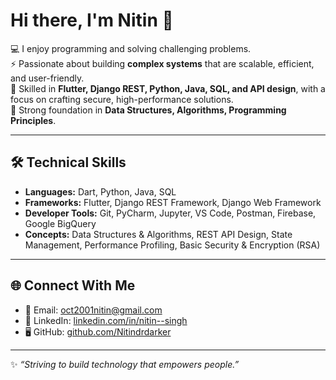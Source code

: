 # Hi there, I'm Nitin 👋  

💻 I enjoy programming and solving challenging problems.  
⚡ Passionate about building **complex systems** that are scalable, efficient, and user-friendly.  
📱 Skilled in **Flutter, Django REST, Python, Java, SQL, and API design**, with a focus on crafting secure, high-performance solutions.  
🧩 Strong foundation in **Data Structures, Algorithms, Programming Principles**.  

---

## 🛠️ Technical Skills  
- **Languages:** Dart, Python, Java, SQL  
- **Frameworks:** Flutter, Django REST Framework, Django Web Framework  
- **Developer Tools:** Git, PyCharm, Jupyter, VS Code, Postman, Firebase, Google BigQuery  
- **Concepts:** Data Structures & Algorithms, REST API Design, State Management, Performance Profiling, Basic Security & Encryption (RSA)  

---

## 🌐 Connect With Me  
- 📧 Email: [oct2001nitin@gmail.com](mailto:oct2001nitin@gmail.com)  
- 💼 LinkedIn: [linkedin.com/in/nitin--singh](https://www.linkedin.com/in/nitin--singh/)  
- 🖥️ GitHub: [github.com/Nitindrdarker](https://github.com/Nitindrdarker)  

---
✨ *“Striving to build technology that empowers people.”* 
